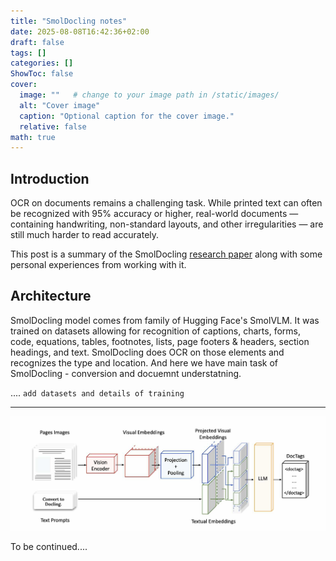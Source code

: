 ```yaml
---
title: "SmolDocling notes"
date: 2025-08-08T16:42:36+02:00
draft: false
tags: []
categories: []
ShowToc: false
cover:
  image: ""   # change to your image path in /static/images/
  alt: "Cover image"
  caption: "Optional caption for the cover image."
  relative: false
math: true
---
```


## Introduction
OCR on documents remains a challenging task. While printed text can often be recognized with 95% accuracy or higher, real-world documents — containing handwriting, non-standard layouts, and other irregularities — are still much harder to read accurately.

This post is a summary of the SmolDocling [research paper](https://arxiv.org/abs/2503.11576) along with some personal experiences from working with it.


## Architecture
SmolDocling model comes from family of Hugging Face's SmolVLM. It was trained on datasets allowing for recognition of captions, charts, forms, code, equations, tables, footnotes, lists, page footers & headers, section headings, and text. SmolDocling does OCR on those elements and recognizes the type and location. And here we have main task of SmolDocling - conversion and docuemnt understatning.





.... ```add datasets and details of training```

---


<img src="/images/0001.jpg" alt="Sample" width="800">


To be continued....